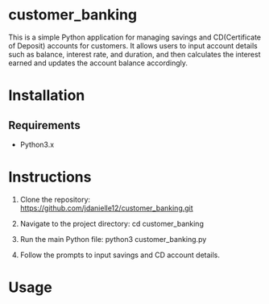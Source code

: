 # customer_banking

This is a simple Python application for managing savings and CD(Certificate of Deposit) accounts for customers. It allows users to input account details such as balance, interest rate, and duration, and then calculates the interest earned and updates the account balance accordingly. 

# Installation

## Requirements
* Python3.x

# Instructions

1. Clone the repository:
https://github.com/jdanielle12/customer_banking.git

2. Navigate to the project directory:
cd customer_banking

3. Run the main Python file:
python3 customer_banking.py

4. Follow the prompts to input savings and CD account details.

# Usage 

